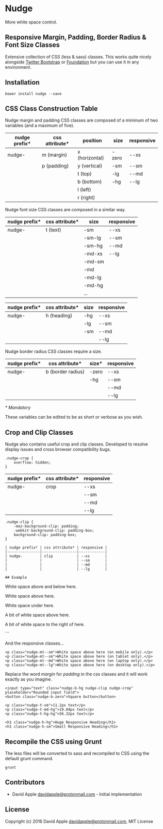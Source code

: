 # Nudge

More white space control.

## Responsive Margin, Padding, Border Radius & Font Size Classes

Extensive collection of CSS (less & sass) classes. This works quite nicely alongside [Twitter Bootstrap](http://getbootstrap.com/) or [Foundation](http://foundation.zurb.com/) but you can use it in any environment.

## Installation

```
bower install nudge --save
```

## CSS Class Construction Table

Nudge margin and padding CSS classes are composed of a minimum of two variables (and a maximum of five).

| nudge prefix* | css attribute* | position       |  size  | responsive |
|---------------|----------------|----------------|--------|------------|
| nudge-        | m (margin)     | x (horizontal) | -zero  | --xs       |
|               | p (padding)    | y (vertical)   | -sm    | --sm       |
|               |                | t (top)        | -lg    | --md       |
|               |                | b (bottom)     | -hg    | --lg       |
|               |                | l (left)       |        |            |
|               |                | r (right)      |        |            |

Nudge font size CSS classes are composed in a similar way.

| nudge prefix* | css attribute* | size   | responsive |
|---------------|----------------|--------|------------|
| nudge-        | t (text)       | -sm    | --xs       |
|               |                | -sm-lg | --sm       |
|               |                | -sm-hg | --md       |
|               |                | -md-xs | --lg       |
|               |                | -md-sm |            |
|               |                | -md    |            |
|               |                | -md-lg |            |
|               |                | -md-hg |            |
|               |                | ...    |            |

| nudge prefix* | css attribute* | size | responsive |
|---------------|----------------|------|------------|
| nudge-        | h (heading)    | -hg  | --xs       |
|               |                | -lg  | --sm       |
|               |                | -sm  | --md       |
|               |                |      | --lg       |

Nudge border radius CSS classes require a size.

| nudge prefix* | css attribute*    | size* | responsive |
|---------------|-------------------|-------|------------|
| nudge-        | b (border radius) | -zero | --xs       |
|               |                   | -hg   | --sm       |
|               |                   |       | --md       |
|               |                   |       | --lg       |

_\* Mandatory_

These variables can be edited to be as short or verbose as you wish.

## Crop and Clip Classes

Nudge also contains useful crop and clip classes. Developed to resolve display issues and cross browser compatibility bugs.

```
.nudge-crop {
    overflow: hidden;
}
```

| nudge prefix* | css attribute* | responsive |
|---------------|----------------|------------|
| nudge-        | crop           | --xs       |
|               |                | --sm       |
|               |                | --md       |
|               |                | --lg       |

```
.nudge-clip {
	-moz-background-clip: padding;
    -webkit-background-clip: padding-box;
    background-clip: padding-box;
}

| nudge prefix* | css attribute* | responsive |
|---------------|----------------|------------|
| nudge-        | clip           | --xs       |
|               |                | --sm       |
|               |                | --md       |
|               |                | --lg       |

## Example

```
<p class="nudge-my">White space above and below here.<p>
<p class="nudge-mt">White space above here.<p>
<p class="nudge-mb">White space under here.<p>

<p class="nudge-mt-sm">A bit of white space above here.<p>
<p class="nudge-mr-sm">A bit of white space to the right of here.<p>
```

And the responsive classes...

```
<p class="nudge-mt--xm">White space above here (on mobile only).</p>
<p class="nudge-mt--sm">White space above here (on tablet only).</p>
<p class="nudge-mt--md">White space above here (on laptop only).</p>
<p class="nudge-mt--lg">White space above here (on desktop only).</p>
```

Replace the word _margin_ for _padding_ in the css classes and it will work exactly as you imagine.

```
<input type="text" class="nudge-b-hg nudge-clip nudge-crop" placeholder="Rounded input field">
<button class="nudge-b-zero">Square button</button>
```

```
<p class="nudge-t-sm">11.2px text</p>
<p class="nudge-t-md-hg">19.84px text</p>
<p class="nudge-t-hg-hg">56.32px text</p>
```

```
<h1 class="nudge-h-hg">Huge Responsive Heading</h1>
<h1 class="nudge-h-sm">Small Responsive Heading</h1>
```

## Recompile the CSS using Grunt

The less files will be converted to sass and recompiled to CSS using the default grunt command.

```
grunt
```

## Contributors

- David Apple <davidapple@protonmail.com> - Initial implementation

## License

Copyright (c) 2016 David Apple <davidapple@protonmail.com>, MIT License